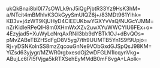 ukQkBnai8bl0l77sOWLk9nJ5iQgPjbtR33Yz9HsK3hM=
a/NTcit4mBMhlvK3OkGyySmUIQZ6j+/83MDt961YIhk=
KB3v+j4zWT9KjUHyD4ClEEUKbwYGXYvVsQ/NUGcYJMM=
nZrKidleRPeQlH8m0XHmWxXZv2uwXYuWWCYIU6FEx+o=
4Ezyjad5+XuWyLcNrqAxRNil3bb9dYBTk1OJ+dBvQOs=
pMvZABeTBZHSdFgD8V5yg7/th9UUMTB5Yn1S9f9Upjo=
Rj+yDSNKolnSS8mzZqcouGnNe9VObGxdGJSpQsJ98KM=
YiZsd63yjygr/MZWR0rgbxesdOj2wDFGLN1IcqynVkg=
ABujLc6l7I5fVjga5kRTXSehEyMMdB0mF8vgA+LAolk=
